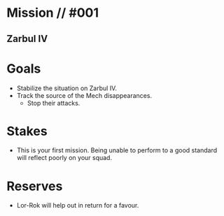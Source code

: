 # Mission // #001
## Zarbul IV
# Goals
- Stabilize the situation on Zarbul IV.
- Track the source of the Mech disappearances.
  - Stop their attacks.

# Stakes
- This is your first mission. Being unable to perform to a good standard will reflect poorly on your squad.

# Reserves
- Lor-Rok will help out in return for a favour.